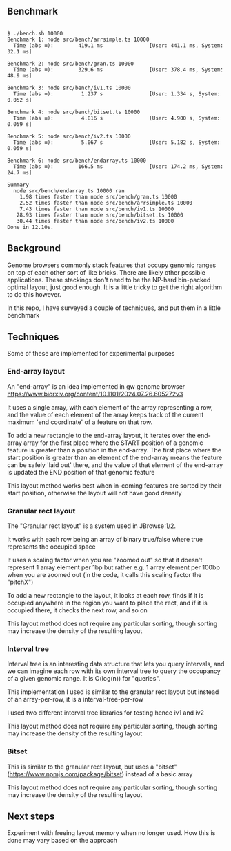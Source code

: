 ## Benchmark

```

$ ./bench.sh 10000
Benchmark 1: node src/bench/arrsimple.ts 10000
  Time (abs ≡):        419.1 ms               [User: 441.1 ms, System: 32.1 ms]

Benchmark 2: node src/bench/gran.ts 10000
  Time (abs ≡):        329.6 ms               [User: 378.4 ms, System: 48.9 ms]

Benchmark 3: node src/bench/iv1.ts 10000
  Time (abs ≡):         1.237 s               [User: 1.334 s, System: 0.052 s]

Benchmark 4: node src/bench/bitset.ts 10000
  Time (abs ≡):         4.816 s               [User: 4.900 s, System: 0.059 s]

Benchmark 5: node src/bench/iv2.ts 10000
  Time (abs ≡):         5.067 s               [User: 5.182 s, System: 0.059 s]

Benchmark 6: node src/bench/endarray.ts 10000
  Time (abs ≡):        166.5 ms               [User: 174.2 ms, System: 24.7 ms]

Summary
  node src/bench/endarray.ts 10000 ran
    1.98 times faster than node src/bench/gran.ts 10000
    2.52 times faster than node src/bench/arrsimple.ts 10000
    7.43 times faster than node src/bench/iv1.ts 10000
   28.93 times faster than node src/bench/bitset.ts 10000
   30.44 times faster than node src/bench/iv2.ts 10000
Done in 12.10s.
```

## Background

Genome browsers commonly stack features that occupy genomic ranges on top of
each other sort of like bricks. There are likely other possible applications.
These stackings don't need to be the NP-hard bin-packed optimal layout, just
good enough. It is a little tricky to get the right algorithm to do this
however. 

In this repo, I have surveyed a couple of techniques, and put them in a little
benchmark

## Techniques

Some of these are implemented for experimental purposes

### End-array layout

An "end-array" is an idea implemented in gw genome browser
https://www.biorxiv.org/content/10.1101/2024.07.26.605272v3

It uses a single array, with each element of the array representing a row, and
the value of each element of the array keeps track of the current maximum 'end
coordinate' of a feature on that row.

To add a new rectangle to the end-array layout, it iterates over the end-array
array for the first place where the START position of a genomic feature is
greater than a position in the end-array. The first place where the start
position is greater than an element of the end-array means the feature can be
safely 'laid out' there, and the value of that element of the end-array is
updated the END position of that genomic feature

This layout method works best when in-coming features are sorted by their start
position, otherwise the layout will not have good density

### Granular rect layout

The "Granular rect layout" is a system used in JBrowse 1/2.

It works with each row being an array of binary true/false where true represents
the occupied space

It uses a scaling factor when you are "zoomed out" so that it doesn't represent
1 array element per 1bp but rather e.g. 1 array element per 100bp when you are
zoomed out (in the code, it calls this scaling factor the "pitchX")

To add a new rectangle to the layout, it looks at each row, finds if it is
occupied anywhere in the region you want to place the rect, and if it is
occupied there, it checks the next row, and so on

This layout method does not require any particular sorting, though sorting may
increase the density of the resulting layout

### Interval tree

Interval tree is an interesting data structure that lets you query intervals,
and we can imagine each row with its own interval tree to query the occupancy of a
given genomic range. It is O(log(n)) for "queries".

This implementation I used is similar to the granular rect layout but instead of
an array-per-row, it is a interval-tree-per-row

I used two different interval tree libraries for testing hence iv1 and iv2

This layout method does not require any particular sorting, though sorting may
increase the density of the resulting layout

### Bitset

This is similar to the granular rect layout, but uses a "bitset"
(https://www.npmjs.com/package/bitset) instead of a basic array

This layout method does not require any particular sorting, though sorting may
increase the density of the resulting layout

## Next steps

Experiment with freeing layout memory when no longer used. How this is done may
vary based on the approach
